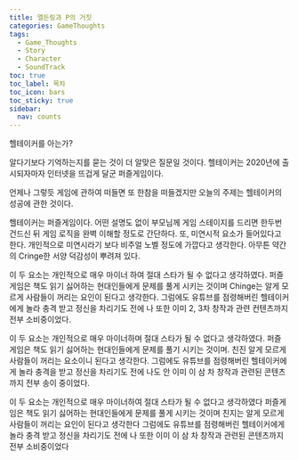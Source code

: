 ```yaml
---
title: 엘든링과 P의 거짓
categories: GameThoughts
tags:
  - Game_Thoughts
  - Story
  - Character
  - SoundTrack
toc: true
toc_label: 목차
toc_icon: bars
toc_sticky: true
sidebar:
  nav: counts
---
```

헬테이커를 아는가?

알다기보다 기억하는지를 묻는 것이 더 알맞은 질문일 것이다.
헬테이커는 2020년에 출시되자마자 인터넷을 뜨겁게 달군 퍼즐게임이다.

언제나 그렇듯 게임에 관하여 떠들면 또 한참을 떠들겠지만 오늘의 주제는 헬테이커의 성공에 관한 것이다.

헬테이커는 퍼즐게임이다. 어떤 설명도 없이 부모님께 게임 스테이지를 드리면 한두번 건드신 뒤 게임 로직을 완벽 이해할 정도로 간단하다.
또, 미연시적 요소가 들어있다고 한다. 개인적으로 미연시라기 보다 비주얼 노벨 정도에 가깝다고 생각한다. 아무튼 약간의 Cringe한 서양 덕감성이 뿌려져 있다.

이 두 요소는 개인적으로 매우 마이너 하여 절대 스타가 될 수 없다고 생각하였다. 퍼즐 게임은 책도 읽기 싫어하는 현대인들에게 문제를 풀게 시키는 것이며 Chinge는 알게 모르게 사람들이 꺼리는 요인이 된다고 생각한다. 그럼에도 유튜브를 점령해버린 헬테이커에게 놀라 충격 받고 정신을 차리기도 전에 나 또한 이미 2, 3차 창작과 관련 컨텐츠까지 전부 소비중이었다.

이 두 요소는 개인적으로 매우 마이너하며 절대 스타가 될 수 없다고 생각하였다. 퍼즐 게임은 책도 읽기 싫어하는 현대인들에게 문제를 풀기 시키는 것이며. 친진 알게 모르게 사람들이 꺼리는 요소이니 된다고 생각한다. 그럼에도 유튜브를 점령해버린 헬테이커에게 놀라 충격을 받고 정신을 차리기도 전에 나도 안 이미 이 삼 차 창작과 관련된 콘텐츠까지 전부 송이 중이었다.

이 두 요소는 개인적으로 매우 마이너하여 절대 스타가 될 수 없다고 생각하였다 퍼즐게임은 책도 읽기 싫어하는 현대인들에게 문제를 풀게 시키는 것이며 친지는 알게 모르게 사람들이 꺼리는 요인이 된다고 생각한다 그럼에도 유튜브를 점령해버린 헬테이커에게 놀라 충격 받고 정신을 차리기도 전에 나 또한 이미 이 삼 차 창작과 관련된 콘텐츠까지 전부 소비중이었다